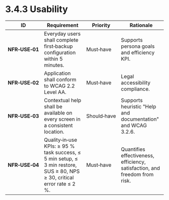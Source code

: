 # 3.4.3 Usability

| ID             | Requirement                                                                                                              | Priority    | Rationale                                                                  |
| -------------- | ------------------------------------------------------------------------------------------------------------------------ | ----------- | -------------------------------------------------------------------------- |
| <a id="nfrUse01">**NFR‑USE‑01**</a> | Everyday users shall complete first‑backup configuration within 5 minutes.                                               | Must‑have   | Supports persona goals and efficiency KPI.                                 |
| <a id="nfrUse02">**NFR‑USE‑02**</a> | Application shall conform to WCAG 2.2 Level AA.                                                                          | Must‑have   | Legal accessibility compliance.                                            |
| <a id="nfrUse03">**NFR‑USE‑03**</a> | Contextual help shall be available on every screen in a consistent location.                                             | Should‑have | Supports heuristic "Help and documentation" and WCAG 3.2.6.                |
| <a id="nfrUse04">**NFR‑USE‑04**</a> | Quality‑in‑use KPIs: ≥ 95 % task success, ≤ 5 min setup, ≤ 3 min restore, SUS ≥ 80, NPS ≥ 30, critical error rate ≤ 2 %. | Must‑have   | Quantifies effectiveness, efficiency, satisfaction, and freedom from risk. |